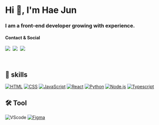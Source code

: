 # Hi 👋, I'm Hae Jun
<h3 align="left">I am a front-end developer growing with experience.</h3>


#### Contact & Social
<p>
<a href="mailto:ftery030215@naver.com"><img src="http://img.shields.io/badge/Email-link-007ACC?style=for-the-badge&logo=mail.ru&logoColor=white&link=mailto:ftery030215@naver.com"/></a>&nbsp
<a href="https://www.instagram.com/hae_jun7388/" target="_blank"><img src="https://img.shields.io/badge/Instagram-link-E4405F?style=for-the-badge&logo=Instagram&logoColor=white&link=https://www.instagram.com/hae_jun7388/"/></a>&nbsp
<a href="https://haejun-world.tistory.com/" target="_blank"><img src="http://img.shields.io/badge/Blog-link-36B6FD?style=for-the-badge&logo=t-mobile&logoColor=white&link=https://haejun-world.tistory.com/"/></a>&nbsp
</p>

<br/> <!-- Added line break to create space -->

## 💪 skills
[![HTML](https://img.shields.io/badge/html5-E34F26?style=for-the-badge&logo=html5&logoColor=white)](https://www.w3.org/)
[![CSS](https://img.shields.io/badge/css-1572B6?style=for-the-badge&logo=css3&logoColor=white)](https://www.w3.org/)
[![JavaScript](https://img.shields.io/badge/JavaScript-F7DF1E?logo=javascript&logoColor=black&style=for-the-badge)](https://developer.mozilla.org/ko/docs/Web/JavaScript)
[![React](https://img.shields.io/badge/react-61DAFB?style=for-the-badge&logo=react&logoColor=black)](https://react.dev/)
[![Python](https://img.shields.io/badge/Python-3776AB?logo=python&logoColor=white&style=for-the-badge)](https://python.org/)
[![Node.js](https://img.shields.io/badge/Node.js-8CC84B?logo=node.js&logoColor=white&style=for-the-badge)](https://nodejs.org/)
[![Typescript](https://img.shields.io/badge/typescript-61DAFB?style=for-the-badge&logo=typescript&logoColor=black)]((https://typescriptlang.org/))

## 🛠️ Tool
![VScode](https://img.shields.io/badge/Visual%20Studio%20Code-007ACC?logo=visualstudiocode&logoColor=white&style=for-the-badge)
[![Figma](https://img.shields.io/badge/Figma-e630f0?logo=figma&logoColor=white&style=for-the-badge)](https://figma.com/)
